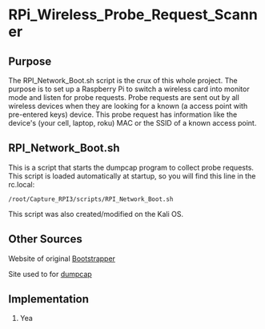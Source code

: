 # RPi_Wireless_Probe_Request_Scanner

## Purpose
The RPI_Network_Boot.sh script is the crux of this whole project.  The purpose is to set up a Raspberry Pi to switch a wireless card into monitor mode and listen for probe requests.  Probe requests are sent out by all wireless devices when they are looking for a known (a access point with pre-entered keys) device.  This probe request has information like the device's (your cell, laptop, roku) MAC or the SSID of a known access point.

## RPI_Network_Boot.sh
This is a script that starts the dumpcap program to collect probe requests.  This script is loaded automatically at startup, so you will find this line in the rc.local:
```
/root/Capture_RPI3/scripts/RPI_Network_Boot.sh
```
This script was also created/modified on the Kali OS.

## Other Sources
Website of original [Bootstrapper](http://www.raspberryconnect.com/network/item/315-rpi3-auto-wifi-hotspot-if-no-internet)

Site used to for [dumpcap](http://www.algissalys.com/network-security/passive-packet-sniffing-on-wifi-connections)

## Implementation
1. Yea

<!--
git add .
git commit -m "Working widget container Just need to add calls to server backend"
git remote add origin https://github.com/jthibeault2005/RPi_Wireless_Probe_Request_Scanner.git
git push origin master

git pull https://github.com/jthibeault2005/RPi_Wireless_Probe_Request_Scanner.git
-->
